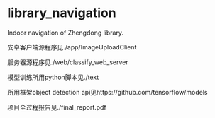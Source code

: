 # library_navigation
Indoor navigation of Zhengdong library.

安卓客户端源程序见./app/ImageUploadClient 

服务器源程序见./web/classify_web_server 

模型训练所用python脚本见./text

所用框架object detection api见https://github.com/tensorflow/models

项目全过程报告见./final_report.pdf
